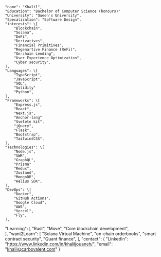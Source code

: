 
    "name": "Khalil",
    "Education": "Bachelor of Computer Science (honours)"
    "University": "Queen's University",
    "Specalization": "Software Design", 
    "interests": \[
        "Blockchain",
        "Solana",
        "DeFi",
        "Derivatives",
        "Financial Primitives",
        "Regenartive Finance (ReFi)", 
        "On-chain Lending",
        "User Experience Optimization",
        "Cyber security",
    ],
    "Languages": \[
        "TypeScript",
        "JavaScript",
        "SQL",
        "Solidity"
        "Python",
    ],
    "Frameworks": \[
        "Express.js",
        "React",
        "Next.js",
        "Anchor-lang"
        "Svelete kit",
        "jQuery",
        "Flask",
        "Bootstrap",
        "TailwindCSS",
    ],
    "Technologies": \[
        "Node.js",
        "SWR",
        "GraphQL",
        "Prisma"
        "Redux",
        "Zustand",
        "MongoDB",
        "Helius SDK",
    ],
    "DevOps": \[
        "Docker",
        "GitHub Actions",
        "Google Cloud",
        "AWS",
        "Vercel",
        "Fly",
    ],

  "Learning": \[
        "Rust",
        "Move",
        "Core blockchain development",  
    ],
    "want2Learn": \[
        "Solana Virtual Machine",
        "on-chain orderbooks",
        "smart contract security",
        "Quant finance",
    ],
    "contact": {
        "LinkedIn": "https://www.linkedin.com/in/khaliljouaneh/",
        "email": "khalil@carbovalent.com"
    }
